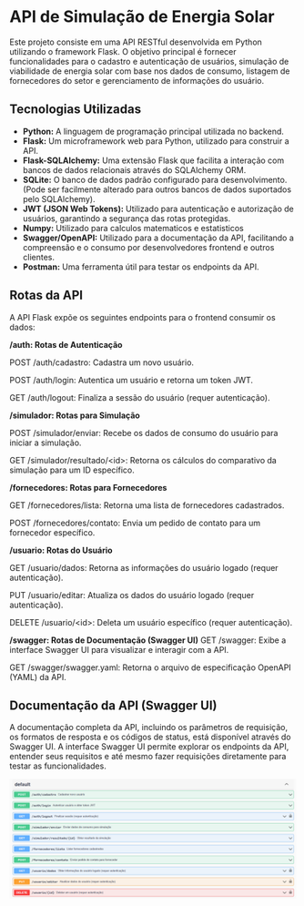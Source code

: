 # API de Simulação de Energia Solar

Este projeto consiste em uma API RESTful desenvolvida em Python utilizando o framework Flask.
O objetivo principal é fornecer funcionalidades para o cadastro e autenticação de usuários,
simulação de viabilidade de energia solar com base nos dados de consumo, listagem de
fornecedores do setor e gerenciamento de informações do usuário.

## Tecnologias Utilizadas

* **Python:** A linguagem de programação principal utilizada no backend.
* **Flask:** Um microframework web para Python, utilizado para construir a API.
* **Flask-SQLAlchemy:** Uma extensão Flask que facilita a interação com bancos de dados
  relacionais através do SQLAlchemy ORM.
* **SQLite:** O banco de dados padrão configurado para desenvolvimento. (Pode ser
  facilmente alterado para outros bancos de dados suportados pelo SQLAlchemy).
* **JWT (JSON Web Tokens):** Utilizado para autenticação e autorização de usuários,
  garantindo a segurança das rotas protegidas.
* **Numpy:** Utilizado para calculos matematicos e estatisticos
* **Swagger/OpenAPI:** Utilizado para a documentação da API, facilitando a compreensão
  e o consumo por desenvolvedores frontend e outros clientes.
* **Postman:** Uma ferramenta útil para testar os endpoints da API.

## Rotas da API

A API Flask expõe os seguintes endpoints para o frontend consumir os dados:

**/auth: Rotas de Autenticação**

POST /auth/cadastro: Cadastra um novo usuário.

POST /auth/login: Autentica um usuário e retorna um token JWT.

GET /auth/logout: Finaliza a sessão do usuário (requer autenticação).

**/simulador: Rotas para Simulação**

POST /simulador/enviar: Recebe os dados de consumo do usuário para iniciar a simulação.

GET /simulador/resultado/&lt;id>: Retorna os cálculos do comparativo da simulação para um ID específico.

**/fornecedores: Rotas para Fornecedores**

GET /fornecedores/lista: Retorna uma lista de fornecedores cadastrados.

POST /fornecedores/contato: Envia um pedido de contato para um fornecedor específico.

**/usuario: Rotas do Usuário**

GET /usuario/dados: Retorna as informações do usuário logado (requer autenticação).

PUT /usuario/editar: Atualiza os dados do usuário logado (requer autenticação).

DELETE /usuario/&lt;id>: Deleta um usuário específico (requer autenticação).


**/swagger: Rotas de Documentação (Swagger UI)**
GET /swagger: Exibe a interface Swagger UI para visualizar e interagir com a API.

GET /swagger/swagger.yaml: Retorna o arquivo de especificação OpenAPI (YAML) da API.

## Documentação da API (Swagger UI)

A documentação completa da API, incluindo os parâmetros de requisição, os formatos de
resposta e os códigos de status, está disponível através do Swagger UI. 
A interface Swagger UI permite explorar os endpoints da API, entender seus requisitos
e até mesmo fazer requisições diretamente para testar as funcionalidades.

![alt text](image.png)
